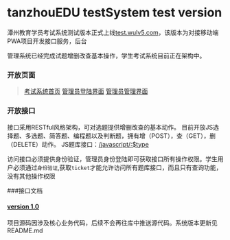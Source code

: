 # tanzhouEDU testSystem test version

潭州教育学员考试系统测试版本正式上线[test.wulv5.com](test.wulv5.com)，该版本为对接移动端PWA项目开发接口服务，后台

管理系统已经完成试题增删改查基本操作，学生考试系统目前正在架构中。


### 开放页面

> [考试系统首页](test.wulv5.com)
[管理员登陆界面](test.wulv5.com/admin/login)
[管理员管理界面 ](test.wulv5.com/admin/view)



### 开放接口
接口采用RESTful风格架构，可对选题提供增删改查的基本动作。
目前开放JS选择题、多选题、简答题、编程题以及判断题，拥有增（POST），查（GET），删（DELETE）动作。
JS题库接口：[/javascript/:$type](http://test.wulv5.com/api/v1_0)

访问接口必须提供身份验证，管理员身份登陆即可获取接口所有操作权限。学生用户必须通过`身份验证`,获取`ticket`才能允许访问所有题库接口，而且只有查询功能，没有其他操作权限

###接口文档

#### [version 1.0](http://test.wulv5.com/api/v1_0)
项目源码因涉及核心业务代码，后续不会再往库中推送源代码。系统版本更新见README.md

